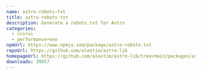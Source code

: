 ```yaml
---
name: astro-robots-txt
title: astro-robots-txt
description: Generate a robots.txt for Astro
categories:
  - css+ui
  - performance+seo
npmUrl: https://www.npmjs.com/package/astro-robots-txt
repoUrl: https://github.com/alextim/astro-lib
homepageUrl: https://github.com/alextim/astro-lib/tree/main/packages/astro-robots-txt#readme
downloads: 39957
---
```

